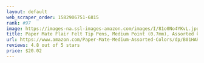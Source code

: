 ```yaml
---
layout: default 
﻿web_scraper_order: 1582906751-6815
rank: #97
image: https://images-na.ssl-images-amazon.com/images/I/81o0No4YKvL.jpg
title: Paper Mate Flair Felt Tip Pens, Medium Point (0.7mm), Assorted Colors
url: https://www.amazon.com/Paper-Mate-Medium-Assorted-Colors/dp/B01HAREUK6/ref=zg_mw_office-products_97?_encoding=UTF8&psc=1&refRID=Y9VNBM18FDP0BQYNCJ3S
reviews: 4.8 out of 5 stars
price: $20.02 
---
```

